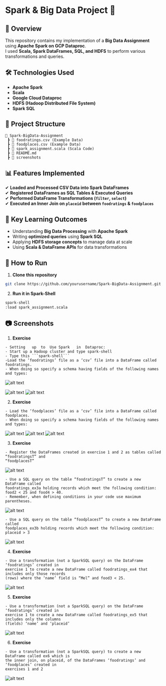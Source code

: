 # Spark & Big Data Project 🚀

## 📌 Overview
This repository contains my implementation of a **Big Data Assignment** using **Apache Spark on GCP Dataproc**.  
I used **Scala, Spark DataFrames, SQL, and HDFS** to perform various transformations and queries.

## 🛠 Technologies Used
- **Apache Spark**
- **Scala**
- **Google Cloud Dataproc**
- **HDFS (Hadoop Distributed File System)**
- **Spark SQL**

## 📂 Project Structure
```
📂 Spark-BigData-Assignment
 ┣ 📜 foodratings.csv (Example Data)
 ┣ 📜 foodplaces.csv (Example Data)
 ┣ 📜 spark_assignment.scala (Scala Code)
 ┣ 📜 README.md
 ┣ 📂 screenshots
```

## 📊 Features Implemented
✔ **Loaded and Processed CSV Data into Spark DataFrames**  
✔ **Registered DataFrames as SQL Tables & Executed Queries**  
✔ **Performed DataFrame Transformations (`filter`, `select`)**  
✔ **Executed an Inner Join on `placeid` between `foodratings` & `foodplaces`**  

## 🎯 Key Learning Outcomes
- Understanding **Big Data Processing** with **Apache Spark**
- Writing **optimized queries** using **Spark SQL**
- Applying **HDFS storage concepts** to manage data at scale
- Using **Scala & DataFrame APIs** for data transformations

## 🚀 How to Run
1. **Clone this repository**
```sh
git clone https://github.com/yourusername/Spark-BigData-Assignment.git
```
2. **Run it in Spark-Shell**
```sh
spark-shell
:load spark_assignment.scala
```

## 📷 Screenshots
1. **Exercise**
```
- Setting	up	to	Use	Spark	in	Dataproc:	
- Start up a Hadoop cluster and type spark-shell 
- Type this ```spark-shell```
-Load the ‘foodratings’ file as a ‘csv’ file into a DataFrame called foodratings. 
- When doing so specify a schema having fields of the following names and types: 

```
![alt text](image-11.png)

![alt text](image.png)
![alt text](image-1.png)

2. **Exercise** 
```
- Load the ‘foodplaces’ file as a ‘csv’ file into a DataFrame called foodplaces.
- When doing so specify a schema having fields of the following names and types: 
```

![alt text](image-2.png)
![alt text](image-3.png)
![alt text](image-4.png)

3. **Exercise** 
```
- Register the DataFrames created in exercise 1 and 2 as tables called “foodratingsT” and 
“foodplacesT”
```

![alt text](image-5.png)
```
- Use a SQL query on the table “foodratingsT” to create a new DataFrame called 
foodratings_ex3a holding records which meet the following condition: food2 < 25 and food4 > 40.
- Remember, when defining conditions in your code use maximum parentheses. 
```
![alt text](image-6.png)
```
- Use a SQL query on the table “foodplacesT” to create a new DataFrame called 
foodplaces_ex3b holding records which meet the following condition: placeid > 3
```
![alt text](image-7.png)

4. **Exercise**
```
- Use a transformation (not a SparkSQL query) on the DataFrame ‘foodratings’ created in 
exercise 1 to create a new DataFrame called foodratings_ex4 that includes only those records 
(rows) where the ‘name’ field is “Mel” and food3 < 25. 
```
![alt text](image-8.png)

5. **Exercise**
```
- Use a transformation (not a SparkSQL query) on the DataFrame ‘foodratings’ created in 
exercise 1 to create a new DataFrame called foodratings_ex5 that includes only the columns 
(fields) ‘name’ and ‘placeid’ 
```
![alt text](image-9.png)

6. **Exercise**
```
- Use a transformation (not a SparkSQL query) to create a new DataFrame called ex6 which is 
the inner join, on placeid, of the DataFrames ‘foodratings’ and ‘foodplaces’ created in 
exercises 1 and 2 
```
![alt text](image-10.png)